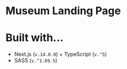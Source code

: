 # Museum Landing Page 

# Built with...

- Next.js (`v.14.0.0`) + TypeScript (`v.^5`)
- SASS (`v.^1.69.5`)